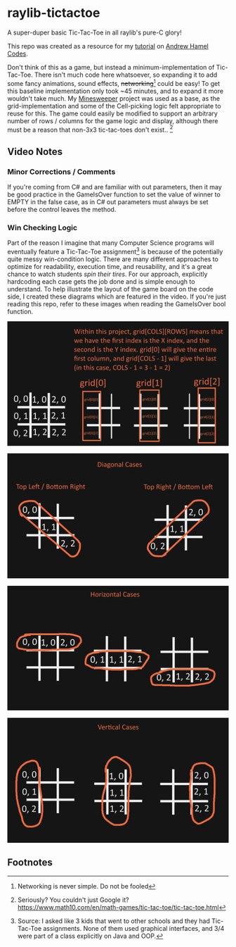 # raylib-tictactoe

A super-duper basic Tic-Tac-Toe in all raylib's pure-C glory!

This repo was created as a resource for my [tutorial](https://youtu.be/ki5l_It9Q9Y) on [Andrew Hamel Codes](https://www.youtube.com/channel/UCETp9EybHuo0AM6tZMzdHxA).

Don't think of this as a game, but instead a minimum-implementation of Tic-Tac-Toe. There isn't much code here whatsoever, so expanding it to add some fancy animations, sound effects, ~~networking~~[^1] could be easy! To get this baseline implementation only took ~45 minutes, and to expand it more wouldn't take much. My [Minesweeper](https://github.com/AndrewHamel111/raylib-minesweeper) project was used as a base, as the grid-implementation and some of the Cell-picking logic felt appropriate to reuse for this. The game could easily be modified to support an arbitrary number of rows / columns for the game logic and display, although there must be a reason that non-3x3 tic-tac-toes don't exist.. [^3]

## Video Notes

### Minor Corrections / Comments

If you're coming from C# and are familiar with out parameters, then it may be good practice in the GameIsOver function to set the value of winner to EMPTY in the false case, as in C# out parameters must always be set before the control leaves the method.

### Win Checking Logic

Part of the reason I imagine that many Computer Science programs will eventually feature a Tic-Tac-Toe assignment[^2] is because of the potentially quite messy win-condition logic. There are many different approaches to optimize for readability, execution time, and reusability, and it's a great chance to watch students *spin their tires*. For our approach, explicitly hardcoding each case gets the job done and is simple enough to understand. To help illustrate the layout of the game board on the code side, I created these diagrams which are featured in the video. If you're just reading this repo, refer to these images when reading the GameIsOver bool function.

![raylib-tictactoe-diagram1](https://github.com/AndrewHamel111/raylib-tictactoe/blob/master/doc-resources/raylib-tictactoe-diagram1.png)

![raylib-tictactoe-diagram2](https://github.com/AndrewHamel111/raylib-tictactoe/blob/master/doc-resources/raylib-tictactoe-diagram2.png)

![raylib-tictactoe-diagram3](https://github.com/AndrewHamel111/raylib-tictactoe/blob/master/doc-resources/raylib-tictactoe-diagram3.png)

![raylib-tictactoe-diagram4](https://github.com/AndrewHamel111/raylib-tictactoe/blob/master/doc-resources/raylib-tictactoe-diagram4.png)

## Footnotes

[^1]: Networking is never simple. Do not be fooled
[^2]: Source: I asked like 3 kids that went to other schools and they had Tic-Tac-Toe assignments. None of them used graphical interfaces, and 3/4 were part of a class explicitly on Java and OOP.
[^3]: Seriously? You couldn't just Google it? https://www.math10.com/en/math-games/tic-tac-toe/tic-tac-toe.html
